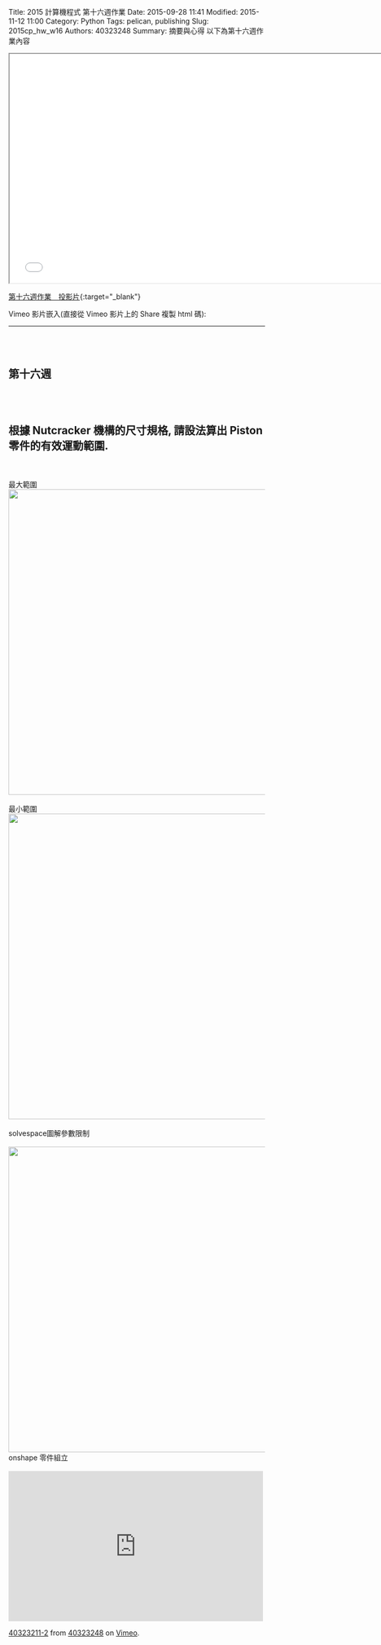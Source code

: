 Title: 2015 計算機程式 第十六週作業
Date: 2015-09-28 11:41
Modified: 2015-11-12 11:00
Category: Python
Tags: pelican, publishing
Slug: 2015cp_hw_w16
Authors: 40323248
Summary: 摘要與心得
以下為第十六週作業內容

<iframe src="40323248_cp_w16.html" width="750" height="450"></iframe>

[第十六週作業　投影片](40323248_cp_w15.html){:target="_blank"}

Vimeo 影片嵌入(直接從 Vimeo 影片上的 Share 複製 html 碼):

<hr/>
<br>
<br>
<h2>第十六週</h2>
<br>
<br>
<h2>根據 Nutcracker 機構的尺寸規格, 請設法算出 Piston 零件的有效運動範圍.</h2>
<br>
<br>
最大範圍
<br>
<img
src="https://copy.com/3Wf2raNxx3E7DPU8"width="600"height="600">
<br>
<br>
最小範圍
<br>
<img
src="https://copy.com/1Rn3A7Uz8BWBtFeX"width="600"height="600">
<br>
<br>
solvespace圖解參數限制
<br>
<br>
<img
src="https://copy.com/0AvkJ4g13kIItBLs"width="600"height="600">
<br>
onshape 零件組立
<br>
<br>
<iframe src="https://player.vimeo.com/video/150273529" width="500" height="295" frameborder="0" webkitallowfullscreen mozallowfullscreen allowfullscreen></iframe> <p><a href="https://vimeo.com/150273529">40323211-2</a> from <a href="https://vimeo.com/user44975888">40323248</a> on <a href="https://vimeo.com">Vimeo</a>.</p>


